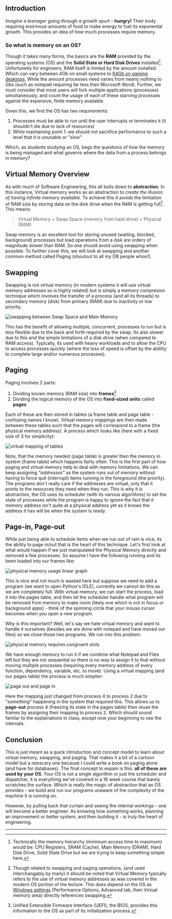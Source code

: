 ## Introduction
_Imagine a teenager going through a growth spurt_ - **hungry!** Their body requiring enormous amounts of food to make energy to fuel its exponental growth. 
This provides an idea of how much processes require memory.

### So what is memory on an OS? 
Though it takes many forms, the basics are the **RAM** provided by the operating systems (OS) and the **Solid State or Hard Disk Drives** installed[^1].
Unfortunetly for engineers, RAM itself is limited by the amount installed. Which can vary between 4Gb on small systems to [64Gb on gaming desktops](https://www.intel.com/content/www/us/en/gaming/resources/how-much-ram-gaming.html).
While the amount processes need varies from nearly nothing to Gbs (such as notepad requiring far less then Microsoft Word). Further, we must consider that most users 
will fork multiple applications (processes) simultaneously, and count the usage of each of these starving processes against the expensive, finite memory available.

Given this, we find the OS has two requirements:

  1.	Processes must be able to run until the user interrupts or terminates it (it shouldn't die due to lack of resources)
  2.	While maintaining point 1: we should not sacrifice performance to such a level that it is unusable or "slow"

Which, as students studying an OS, begs the questions of how the memory is being managed and what governs where the data from a process belongs in memory?

## Virtual Memory Overview
As with much of Software Engineering, this all boils down to **abstraction**. In this instance, Virtual memory works as an abstraction to _create the illusion of having infinite memory available_. To achieve this it avoids the limitation of RAM size by storing data on the disk drive when the RAM is getting full[^2]. This means:

> Virtual Memory = Swap Space (memory from hard drive) + Physical (RAM)

Swap memory is an excellent tool for storing unused (waiting, blocked, background) processes but load operations from a disk are orders of magnitude slower than RAM. So one should avoid using swapping when possible. To further cover this, we will look at swapping and another common method called Paging (shoutout to all my DB people whoo!).

## Swapping
Swapping is not virtual memory (in modern systems it will use virtual memory addresses so is highly related) but is simply a memory compresion technique which involves the transfer of a process (and all its threads) to secondary memory (disk) from primary (RAM) due to inactivity or low priority. 

![swapping between Swap Space and Main Memory](/Image_Files/swapping.png)

This has the benefit of allowing multiple, concurrent, processes to run but is less flexible due to the back and forth required by the swap. Its also slower due to this and the simple limitations of a disk drive (when compared to RAM access). Typically, its used with heavy workloads and to allow the CPU to access processes quickly (where the loss of speed is offset by the abiliity to complete large and/or numerous processes).

## Paging
Paging involves 2 parts:

1. Dividing known memory (RAM size) into **frames**[^3]
2. Dividing the logical memory of the OS into **fixed-sized units** called **pages**

Each of these are then stored in tables (a frame table and page table - confusing names I know). Virtual memory mappings are then made between these tables such that the pages will correspond to a frame (the physical memory address). A process which looks like (here with a fixed size of 3 for simplicity):

![virtual mapping of tables](/Image_Files/virtualmapping.png)

Note, that the memory needed (page table) is greater then the memory in system (frame table) which happens fairly often. This is the first part of how paging and 
virtual memory help to deal with memory limitations. We can keep assigning *"addresses"* as the system runs out of memory without having to force quit (interrupt) items running in the foreground (the priority). The programs don't really care if the addresses are virtual, only that it points to the resources they need when they run. This is why it is abstraction, the OS uses its scheduler (with its various algorithms) to set the state of processes while the program is happy to ignore the fact that it memory address isn't quite at a physical address yet as it knows the address it has will be when the system is ready. 

## Page-in, Page-out

While just being able to schedule items when we run out of ram is nice, its the ability to page in/out that is the heart of this technique. Let's first look at what would happen if we just manipulated the Physical Memory directly and removed a few processes. So assume I have the following running and its been loaded into our frames like:

![physical memory usage linear graph](/Image_Files/RunningPrograms.png)

This is nice and not much is wasted here but suppose we need to add a program (we want to open Python's IDLE), currently we cannot do this as we are completely full. With virtual memory, we can start the process, load it into the pages table, and then let the scheduler handle what program will be removed from memory to make room (likely one which is not in focus or background apps) - think of the spinning circle that your mouse cursor becomes when you open a new program. 

Why is this important? Well, let's say we hate virtual memory and want to handle it ourselves (besides we are done with notepad and have moved our files) so we close those two programs. We run into this problem:

![physical memory requires congruent slots](/Image_Files/RunningPrograms2.png)

We have enough memory to run it if we combine what Notepad and Files left but they are not sequential so there is no way to assign it to that without moving multiple processes (requiring every memory address of every function, dependency, variable, etc. to move). Using a virtual mapping (and our pages table) the process is much simplier:

![page out and page in](/Image_Files/virtualmapping2.png)

Here the mapping just changed from process 4 to process 2 due to "*something*" happening in the system that required this. This allows us to **page-out** process 4 (freezing its state in the pages table) then reuse the frames by assigning their mapping to process 2. Which should sound familar to the explainations in class, except now your beginning to see the internals.

## Conclusion
This is just meant as a quick introduction and concept model to learn about virtual memory, swapping, and paging. That makes it a bit of a cartoon model but a nesscary one because I could write a book on paging alone (and have for databases). The final concept to expain is this: **all of these are used by your OS**. Your OS is not a single algorithm or just the scheduler and dispatcher, it is everything we've covered in a 16 week course that barely scratches the surface. Which is really the magic of abstraction that an OS provides - we build and run our programs unaware of the complexity of the machine it is running on.

However, by pulling back that curtain and seeing the internal workings - one will become a better engineer. As knowing how something works, planning an improvement or better system, and then building it - is truly the heart of engineering.

----------

[^1]: Technically the memory hierarchy (minimum access time to maximum) would be: CPU Registers, SRAM (Cache), Main Memory (DRAM), Hard Disk Drive, Solid State Drive but we are trying to keep something simple here.
[^2]: Though related to swapping and paging operations, (and used interchangably by many) it should be noted that Virtual Memory typically refers to the 
use of virtual memory addresses as was covered in the modern OS portion of the lecture. This does depend on the OS as [Windows settings]([url](https://support.microsoft.com/en-us/windows/tips-to-improve-pc-performance-in-windows-b3b3ef5b-5953-fb6a-2528-4bbed82fba96#1)) (Performance Options, Advanced tab,
then Virtual memory area) directly references swapping.
[^3]: Unified Extensible Firmware Interface (UEFI), the BIOS, provides this information to the OS as part of its initialization process.
